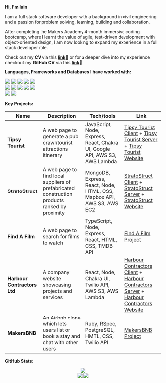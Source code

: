 **Hi, I'm Iain**

I am a full stack software developer with a background in civil engineering and a passion for problem solving, learning, building and collaboration. 

After completing the Makers Academy 4-month immersive coding bootcamp, where I learnt the value of agile, test-driven development with object-oriented design, I am now looking to expand my experience in a full stack developer role. 

Check out my **CV** via this [**link**](https://drive.google.com/file/d/1tz9sINefl49hlHKvTaj15gjhjD6mcsJx/view?usp=sharing)🔗 or for a deeper dive into my experience checkout my **GitHub CV** via this [**link**](https://github.com/HOOLAHAN/CV)🔗

**Languages, Frameworks and Databases I have worked with:**

<p>
<div>
  <img src="https://img.shields.io/badge/-Ruby-cd1d09?style=for-the-badge&logo=ruby&logoColor=cd1d09&labelColor=282828">
  <img src="https://img.shields.io/badge/-Javascript-f7e968?style=for-the-badge&logo=javascript&logoColor=f7e968&labelColor=282828">
  <img src="https://img.shields.io/badge/-Typescript-3075c0?style=for-the-badge&logo=typescript&logoColor=3075c0&labelColor=282828">
  <img src="https://img.shields.io/badge/-HTML-FF5733?style=for-the-badge&logo=html5&logoColor=FF5733&labelColor=282828">
  <img src="https://img.shields.io/badge/-CSS-559DFF?style=for-the-badge&logo=css3&logoColor=559DFF&labelColor=282828"><br>
  
  <img src="https://img.shields.io/badge/-Node.js-80D857?style=for-the-badge&logo=node.js&logoColor=80D857&labelColor=282828">
  <img src="https://img.shields.io/badge/-React-58D2F0?style=for-the-badge&logo=react&logoColor=58D2F0&labelColor=282828">
  <img src="https://img.shields.io/badge/-Jest-B84D6F?style=for-the-badge&logo=jest&logoColor=B84D6F&labelColor=282828">
  <img src="https://img.shields.io/badge/-RSpec-F05892?style=for-the-badge&logo=ruby&logoColor=F05892&labelColor=282828">
  <img src="https://img.shields.io/badge/-Cypress-3b3938?style=for-the-badge&logo=cypress&logoColor=faf2ed&labelColor=282828"><br>
  
  <img src="https://img.shields.io/badge/-MongoDB-51A940?style=for-the-badge&logo=mongodb&logoColor=51A940&labelColor=282828">
  <img src="https://img.shields.io/badge/-PostgreSQL-31648c?style=for-the-badge&logo=postgresql&logoColor=ffffff&labelColor=282828"><br>
</div>
</p>

**Key Projects:**

| Name               | Description                            | Tech/tools                                              | Link
| -------------------| ---------------------------------------|---------------------------------------------------------|------------------
| **Tipsy Tourist**  | A web page to generate a pub crawl/tourist attractions itinerary | JavaScript, Node, Express, React, Chakra UI, Google API, AWS S3, AWS Lambda |[Tipsy Tourist Client](https://github.com/HOOLAHAN/tipsy-tourist) + [Tipsy Tourist Server](https://github.com/HOOLAHAN/tipsy-tourst-lambda) + [Tipsy Tourist Website](http://www.tipsytourist.org/)
|**StratoStruct** |A web page to find local suppliers of prefabricated construction products ranked by proximity | MongoDB, Express, React, Node, HTML, CSS, Mapbox API, AWS S3, AWS EC2 | [StratoStruct Client](https://github.com/HOOLAHAN/stratostruct_client) + [StratoStruct Server](https://github.com/HOOLAHAN/stratostruct_server) + [StratoStruct Website](http://www.stratostruct.com/)
| **Find A Film**    | A web page to search for films to watch | TypeScript, Node, Express, React, HTML, CSS, TMDB API              | [Find A Film Project](https://github.com/HOOLAHAN/Find_A_Film)
| **Harbour Contractors Ltd**        | A company website showcasing projects and services  | React, Node, Chakra UI, Twilio API, AWS S3, AWS Lambda | [Harbour Contractors Client](https://github.com/HOOLAHAN/harbour_contractors_client) + [Harbour Contractors Server](https://github.com/HOOLAHAN/harbour-contractors-lambda) + [Harbour Contractors Website](http://www.harbourcontractors.co.uk/)
| **MakersBNB**      | An Airbnb clone which lets users list or book a stay and chat with other users| Ruby, RSpec, PostgreSQL, HMTL, CSS, Twilio API | [MakersBNB Project](https://github.com/HOOLAHAN/arkle-bnb)


**GitHub Stats:**

<div align="center">
  <img src="http://github-profile-summary-cards.vercel.app/api/cards/profile-details?username=HOOLAHAN&theme=github"/>
</div>

<div align="center">
  <img src="http://github-profile-summary-cards.vercel.app/api/cards/most-commit-language?username=HOOLAHAN&theme=github"/>
  <img src="http://github-profile-summary-cards.vercel.app/api/cards/repos-per-language?username=HOOLAHAN&theme=github"/>
</div>
